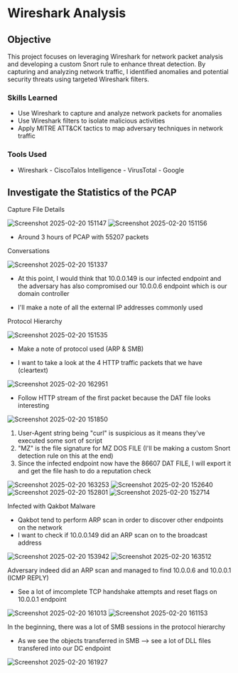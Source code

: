 # Wireshark Analysis 

## Objective
This project focuses on leveraging Wireshark for network packet analysis and developing a custom Snort rule to enhance threat detection. By capturing and analyzing network traffic, I identified anomalies and potential security threats using targeted Wireshark filters. 

### Skills Learned

- Use Wireshark to capture and analyze network packets for anomalies
- Use Wireshark filters to isolate malicious activities
- Apply MITRE ATT&CK tactics to map adversary techniques in network traffic

### Tools Used

- Wireshark - CiscoTalos Intelligence - VirusTotal - Google

## Investigate the Statistics of the PCAP

Capture File Details

![Screenshot 2025-02-20 151147](https://github.com/user-attachments/assets/c86f219a-2b0f-48cc-9587-bba2e956af1d)
![Screenshot 2025-02-20 151156](https://github.com/user-attachments/assets/7a040c91-2234-4cbc-9293-6e6b7694c292)

- Around 3 hours of PCAP with 55207 packets

Conversations

![Screenshot 2025-02-20 151337](https://github.com/user-attachments/assets/c78e6dba-be57-435d-8e74-c09c924911a3)

- At this point, I would think that 10.0.0.149 is our infected endpoint and the adversary has also compromised our 10.0.0.6 endpoint which is our domain controller

- I'll make a note of all the external IP addresses commonly used

Protocol Hierarchy

![Screenshot 2025-02-20 151535](https://github.com/user-attachments/assets/0e0fc11f-f0f6-4399-8956-cfdc44fe4937)

- Make a note of protocol used (ARP & SMB)

- I want to take a look at the 4 HTTP traffic packets that we have (cleartext)

![Screenshot 2025-02-20 162951](https://github.com/user-attachments/assets/f66bb618-6c2f-46ac-a5de-02b6552347b8)

- Follow HTTP stream of the first packet because the DAT file looks interesting
  
![Screenshot 2025-02-20 151850](https://github.com/user-attachments/assets/3175ae09-5a8b-4fd1-92e3-f06fb0a8b562)

1. User-Agent string being "curl" is suspicious as it means they've executed some sort of script
2. "MZ" is the file signature for MZ DOS FILE (I'll be making a custom Snort detection rule on this at the end)
3. Since the infected endpoint now have the 86607 DAT FILE, I will export it and get the file hash to do a reputation check

![Screenshot 2025-02-20 163253](https://github.com/user-attachments/assets/b43f608e-ef7f-4669-858d-2dc7312150b0)
![Screenshot 2025-02-20 152640](https://github.com/user-attachments/assets/71e427dd-e4f5-40c6-8411-d79b3285201e)
![Screenshot 2025-02-20 152801](https://github.com/user-attachments/assets/fd3fee4c-8aa0-432e-80a1-8bfdda1023c1)
![Screenshot 2025-02-20 152714](https://github.com/user-attachments/assets/4dffc207-79ad-4461-9e94-9cf5e4d2f3cb)

Infected with Qakbot Malware
- Qakbot tend to perform ARP scan in order to discover other endpoints on the network
- I want to check if 10.0.0.149 did an ARP scan on to the broadcast address

![Screenshot 2025-02-20 153942](https://github.com/user-attachments/assets/de76c7f6-dc83-4069-8400-b71987edc808)
![Screenshot 2025-02-20 163512](https://github.com/user-attachments/assets/dc7f6e21-0928-4fc2-a133-454dd8567883)

Adversary indeed did an ARP scan and managed to find 10.0.0.6 and 10.0.0.1 (ICMP REPLY)
- See a lot of imcomplete TCP handshake attempts and reset flags on 10.0.0.1 endpoint

![Screenshot 2025-02-20 161013](https://github.com/user-attachments/assets/42af3c3c-8273-4254-b06b-2c78b37a1bf5)
![Screenshot 2025-02-20 161153](https://github.com/user-attachments/assets/985bdb33-6849-4483-8392-5f6de1b7d4f0)

In the beginning, there was a lot of SMB sessions in the protocol hierarchy
- As we see the objects transferred in SMB --> see a lot of DLL files transfered into our DC endpoint

![Screenshot 2025-02-20 161927](https://github.com/user-attachments/assets/244c2008-8345-4767-aaab-f427012a9838)























